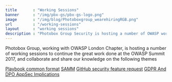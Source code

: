```yaml
---
title       : "Working Sessions"
banner      : "/img/pbx-gs/pbx-gs-logo.png"
image       : "/img/blog/Photoboxgroup_wearehiringRGB.png"
url         : "/working-sessions"
layout      : "working sessions"
description : "Photobox Group Security is hosting a number of OWASP working sessions to discuss the hot topics in industy."
---
```


Photobox Group, working with OWASP London Chapter, is hosting a number of working sessions to continue the great work done at the OWASP Summit 2017, and collaborate and share our knowledge on the following themes

[Playbook common format](https://owaspsummit.org/Outcomes/Playbooks/Playbooks-Common-Format.html)
[SAMM](https://owaspsummit.org/Outcomes/OwaspSAMM/OWASP-SAMM.html)
[GitHub security feature request](https://owaspsummit.org/Outcomes/GitHub-Security-Feature-Request.html)
[GDPR And DPO AppSec Implications](https://owaspsummit.org/Outcomes/CISO/GDPR-letter.html)
